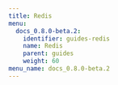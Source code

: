 ```yaml
---
title: Redis
menu:
  docs_0.8.0-beta.2:
    identifier: guides-redis
    name: Redis
    parent: guides
    weight: 60
menu_name: docs_0.8.0-beta.2
---
```


